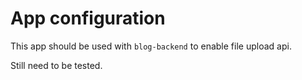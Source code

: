 # App configuration

This app should be used with `blog-backend` to enable file upload api.

Still need to be tested.
